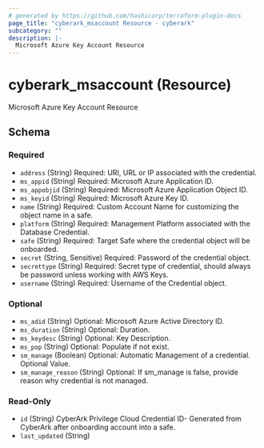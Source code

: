 ```yaml
---
# generated by https://github.com/hashicorp/terraform-plugin-docs
page_title: "cyberark_msaccount Resource - cyberark"
subcategory: ""
description: |-
  Microsoft Azure Key Account Resource
---
```


# cyberark_msaccount (Resource)

Microsoft Azure Key Account Resource



<!-- schema generated by tfplugindocs -->
## Schema

### Required

- `address` (String) Required: URI, URL or IP associated with the credential.
- `ms_appid` (String) Required: Microsoft Azure Application ID.
- `ms_appobjid` (String) Required: Microsoft Azure Application Object ID.
- `ms_keyid` (String) Required: Microsoft Azure Key ID.
- `name` (String) Required: Custom Account Name for customizing the object name in a safe.
- `platform` (String) Required: Management Platform associated with the Database Credential.
- `safe` (String) Required: Target Safe where the credential object will be onboarded.
- `secret` (String, Sensitive) Required: Password of the credential object.
- `secrettype` (String) Required: Secret type of credential, should always be password unless working with AWS Keys.
- `username` (String) Required: Username of the Credential object.

### Optional

- `ms_adid` (String) Optional: Microsoft Azure Active Directory ID.
- `ms_duration` (String) Optional: Duration.
- `ms_keydesc` (String) Optional: Key Description.
- `ms_pop` (String) Optional: Populate if not exist.
- `sm_manage` (Boolean) Optional: Automatic Management of a credential. Optional Value.
- `sm_manage_reason` (String) Optional: If sm_manage is false, provide reason why credential is not managed.

### Read-Only

- `id` (String) CyberArk Privilege Cloud Credential ID- Generated from CyberArk after onboarding account into a safe.
- `last_updated` (String)
